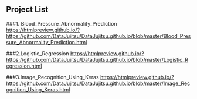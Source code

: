 
## Project List

###1. Blood_Pressure_Abnormality_Prediction
https://htmlpreview.github.io/?https://github.com/DataJujitsu/DataJujitsu.github.io/blob/master/Blood_Pressure_Abnormality_Prediction.html

###2.Logistic_Regression
https://htmlpreview.github.io/?https://github.com/DataJujitsu/DataJujitsu.github.io/blob/master/Logistic_Regression.html

###3.Image_Recognition_Using_Keras
https://htmlpreview.github.io/?https://github.com/DataJujitsu/DataJujitsu.github.io/blob/master/Image_Recognition_Using_Keras.html



